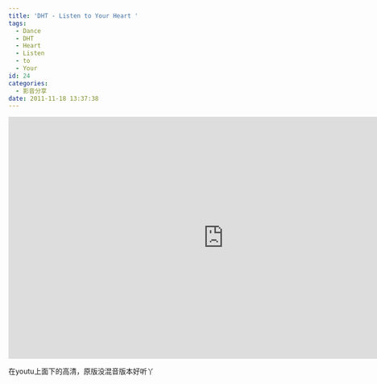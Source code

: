 ```yaml
---
title: 'DHT - Listen to Your Heart '
tags:
  - Dance
  - DHT
  - Heart
  - Listen
  - to
  - Your
id: 24
categories:
  - 影音分享
date: 2011-11-18 13:37:38
---
```


<iframe width="854" height="480" src="https://www.youtube.com/embed/C4HJ0zfZ-EM" frameborder="0" allowfullscreen></iframe>

在youtu上面下的高清，原版没混音版本好听丫